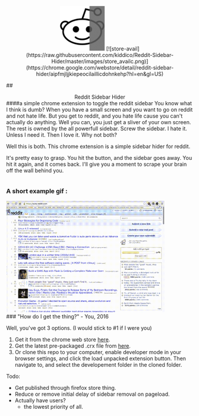 <center>
<img src="https://raw.githubusercontent.com/kiddico/Reddit-Sidebar-Hider/master/images/256_icon.png" height="120" />
[![store-avail](https://raw.githubusercontent.com/kiddico/Reddit-Sidebar-Hider/master/images/store_availc.png)](https://chrome.google.com/webstore/detail/reddit-sidebar-hider/aipfmjljjkiepeocilaillicdohnkehp?hl=en&gl=US)
</center>

##<center>Reddit Sidebar Hider </center>
####a simple chrome extension to toggle the reddit sidebar
You know what I think is dumb? When you have a small screen and you want to go on reddit and not hate life. But you get to reddit, and you hate life cause you can't actually do anything. Well you can, you just get a sliver of your own screen. The rest is owned by the all powerfull sidebar. Screw the sidebar. I hate it. Unless I need it. Then I love it. Why not both?

Well this is both. This chrome extension is a simple sidebar hider for reddit.

It's pretty easy to grasp. You hit the button, and the sidebar goes away. You hit it again, and it comes back. I'll give you a moment to scrape your brain off the wall behind you.
<div>
<h3 style="float: left; display: inline;">A short example gif : &nbsp;&nbsp; </h3>
<img style="display:inline" src="https://raw.githubusercontent.com/kiddico/Reddit-Sidebar-Hider/master/images/ex.gif" height="300"/>
</div>
### "How do I get the thing?" - You, 2016

Well, you've got 3 options. (I would stick to #1 if I were you)

1. Get it from the chrome web store [here](https://chrome.google.com/webstore/detail/reddit-sidebar-hider/aipfmjljjkiepeocilaillicdohnkehp?hl=en&gl=US).
2. Get the latest pre-packaged .crx file from [here](https://github.com/kiddico/Reddit-Sidebar-Hider/tree/master/packaged/current).
3. Or clone this repo to your computer, enable developer mode in your browser settings, and click the load unpacked extension button. Then navigate to, and select the developement folder in the cloned folder.

Todo:

* Get published through firefox store thing.
* Reduce or remove initial delay of sidebar removal on pageload.
* Actually have users?
	* the lowest priority of all.
